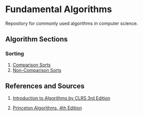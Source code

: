 # Fundamental Algorithms

Repository for commonly used algorithms in computer science.

## Algorithm Sections

### Sorting
1. [Comparison Sorts](https://github.com/matthewddiaz/Algorithms/tree/master/src/com/matthewddiaz/algorithms/sorting/comparisonSorts)
2. [Non-Comparison Sorts](https://github.com/matthewddiaz/Algorithms/tree/master/src/com/matthewddiaz/algorithms/sorting/nonComparisonSorts)

## References and Sources
1. [Introduction to Algorithms by CLRS 3rd Edition](http://ce.bonabu.ac.ir/uploads/30/CMS/user/file/115/EBook/Introduction.to.Algorithms.3rd.Edition.Sep.2010.pdf)
 
2. [Princeton Algorithms, 4th Edition](http://algs4.cs.princeton.edu/home) 